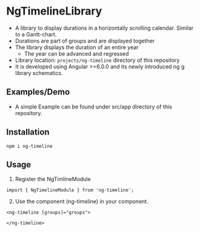 # NgTimelineLibrary

* A library to display durations in a horizontally scrolling calendar. Similar to a Gantt-chart.
* Durations are part of groups and are displayed together
* The library displays the duration of an entire year
  * The year can be advanced and regressed
* Library location: `projects/ng-timeline` directory of this repository
* It is developed using Angular >=6.0.0 and its newly introduced ng g library schematics.

## Examples/Demo
* A simple Example can be found under src/app directory of this repository.

## Installation
`npm i ng-timeline`

## Usage
1. Register the NgTimlineModule

`import { NgTimelineModule } from 'ng-timeline';`

2. Use the component (ng-timeline) in your component.
```angular2html
<ng-timeline [groups]="groups">

</ng-timeline>
```
